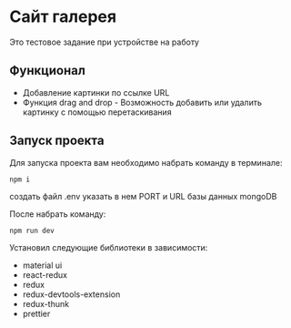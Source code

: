 # Сайт галерея

Это тестовое задание при устройстве на работу

## Функционал

* Добавление картинки по ссылке URL
* Функция drag and drop - Возможность добавить или удалить картинку с помощью перетаскивания

## Запуск проекта

Для запуска проекта вам необходимо набрать команду в терминале:

```sh 
npm i
```

создать файл .env указать в нем PORT и URL базы данных mongoDB

После набрать команду:

```
npm run dev
```
Установил следующие библиотеки в зависимости:

- material ui
- react-redux
- redux
- redux-devtools-extension
- redux-thunk
- prettier
